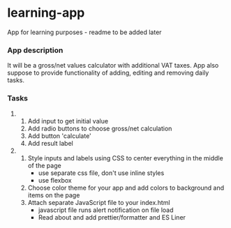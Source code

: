 # learning-app
App for learning purposes - readme to be added later


### App description
It will be a gross/net values calculator with additional VAT taxes. App also suppose to provide functionality of adding, editing and removing daily tasks.

### Tasks
1.
    1. Add input to get initial value
    2. Add radio buttons to choose gross/net calculation
    3. Add button 'calculate'
    4. Add result label
2. 
    1. Style inputs and labels using CSS to center everything in the middle of the page
        - use separate css file, don't use inline styles
        - use flexbox
    2. Choose color theme for your app and add colors to background and items on the page
    3. Attach separate JavaScript file to your index.html
        - javascript file runs alert notification on file load
        - Read about and add prettier/formatter and ES Liner
        


